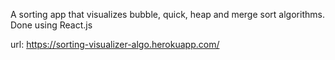 A sorting app that visualizes bubble, quick, heap and merge sort algorithms. Done using React.js

url: https://sorting-visualizer-algo.herokuapp.com/
